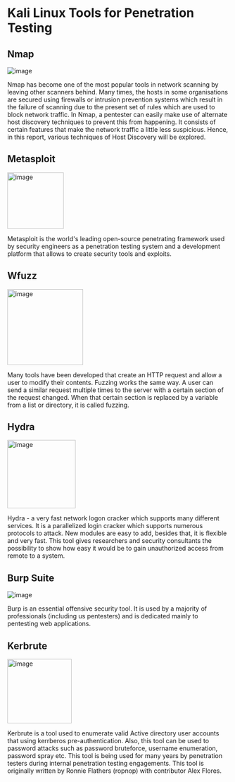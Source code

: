 # Kali Linux Tools for Penetration Testing

## Nmap

 ![image](https://github.com/khoinguyenpham/Kali-linux-for-penetration-testing/assets/108651467/941a2ae2-3c4e-4f44-9e9d-96e9b0589ddc)

Nmap has become one of the most popular tools in network scanning by leaving other scanners behind. Many times, the hosts in some organisations are secured using firewalls or intrusion prevention systems which result in the failure of scanning due to the present set of rules which are used to block network traffic.
In Nmap, a pentester can easily make use of alternate host discovery techniques to prevent this from happening. It consists of certain features that make the network traffic a little less suspicious. Hence, in this report, various techniques of Host Discovery will be explored.

## Metasploit

<img width="128" alt="image" src="https://github.com/khoinguyenpham/Kali-linux-for-penetration-testing/assets/108651467/71fbcb96-c48b-495f-92bb-9cf57fa2e6ea">

Metasploit is the world's leading open-source penetrating framework used by security engineers as a penetration testing system and a development platform that allows to create security tools and exploits.

## Wfuzz

<img width="172" alt="image" src="https://github.com/khoinguyenpham/Kali-linux-for-penetration-testing/assets/108651467/e6284acc-58fb-4365-9ac2-affd0f024129">

Many tools have been developed that create an HTTP request and allow a user to modify their contents. Fuzzing works the same way. A user can send a similar request multiple times to the server with a certain section of the request changed. When that certain section is replaced by a variable from a list or directory, it is called fuzzing.

## Hydra

<img width="155" alt="image" src="https://github.com/khoinguyenpham/Kali-linux-for-penetration-testing/assets/108651467/414062fa-a5e5-4e0a-b0d2-3eb904f81520">

Hydra - a very fast network logon cracker which supports many different services. It is a parallelized login cracker which supports numerous protocols to attack. New modules are easy to add, besides that, it is flexible and very fast. This tool gives researchers and security
consultants the possibility to show how easy it would be to gain unauthorized access from remote to a system.

## Burp Suite

![image](https://github.com/khoinguyenpham/Kali-linux-for-penetration-testing/assets/108651467/9cdb5893-e70d-4cfb-8c2d-3f2b838cf4ac)


Burp is an essential offensive security tool. It is used by a majority of professionals (including us pentesters) and is dedicated mainly to pentesting web applications.

## Kerbrute

<img width="146" alt="image" src="https://github.com/khoinguyenpham/Kali-linux-for-penetration-testing/assets/108651467/bacb4598-0eca-44e4-80ad-7a7ec65ad211">

Kerbrute is a tool used to enumerate valid Active directory user accounts that using kerrberos pre-authentication. Also, this tool can be used to password attacks such as password bruteforce, username enumeration, password spray etc. This tool is being used for many years by penetration testers during
internal penetration testing engagements. This tool is originally written by Ronnie Flathers (ropnop)
with contributor Alex Flores.
